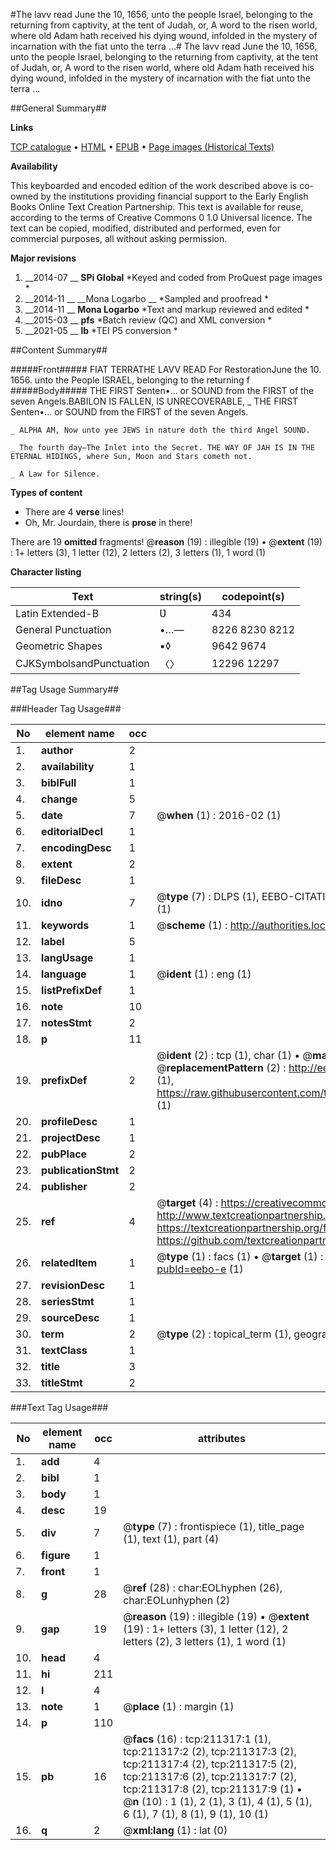 #The lavv read June the 10, 1656, unto the people Israel, belonging to the returning from captivity, at the tent of Judah, or, A word to the risen world, where old Adam hath received his dying wound, infolded in the mystery of incarnation with the fiat unto the terra ...#
The lavv read June the 10, 1656, unto the people Israel, belonging to the returning from captivity, at the tent of Judah, or, A word to the risen world, where old Adam hath received his dying wound, infolded in the mystery of incarnation with the fiat unto the terra ...

##General Summary##

**Links**

[TCP catalogue](http://www.ota.ox.ac.uk/tcp/)  • 
[HTML](http://tei.it.ox.ac.uk/tcp/Texts-HTML/free/B43/B43732.html)  • 
[EPUB](http://tei.it.ox.ac.uk/tcp/Texts-EPUB/free/B43/B43732.epub) • 
[Page images (Historical Texts)](https://historicaltexts.jisc.ac.uk/eebo-625106347e)

**Availability**

This keyboarded and encoded edition of the work described above is co-owned by the
    institutions providing financial support to the Early English Books Online Text Creation
    Partnership. This text is available for reuse, according to the terms of  Creative Commons 0 1.0 Universal
    licence. The text can be copied, modified, distributed and performed, even for commercial
    purposes, all without asking permission.

**Major revisions**

1. __2014-07 __ __SPi Global__ *Keyed and coded from ProQuest page images *
1. __2014-11 __ __Mona Logarbo __ *Sampled and proofread *
1. __2014-11 __ __Mona Logarbo__ *Text and markup reviewed and edited *
1. __2015-03 __ __pfs__ *Batch review (QC) and XML conversion *
1. __2021-05 __ __lb__ *TEI P5 conversion *

##Content Summary##

#####Front#####
FIAT TERRATHE LAVV READ For RestorationJune the 10. 1656. unto the People ISRAEL, belonging to the returning f
#####Body#####
THE FIRST Senten•… or SOUND from the FIRST of the seven Angels.BABILON IS FALLEN, IS UNRECOVERABLE, 
    _ THE FIRST Senten•… or SOUND from the FIRST of the seven Angels.

    _ ALPHA AM, Now unto yee JEWS in nature doth the third Angel SOUND.

    _ The fourth day—The Inlet into the Secret. THE WAY OF JAH IS IN THE ETERNAL HIDINGS, where Sun, Moon and Stars cometh not.

    _ A Law for Silence.

**Types of content**

  * There are 4 **verse** lines!
  * Oh, Mr. Jourdain, there is **prose** in there!

There are 19 **omitted** fragments! 
 @__reason__ (19) : illegible (19)  •  @__extent__ (19) : 1+ letters (3), 1 letter (12), 2 letters (2), 3 letters (1), 1 word (1)

**Character listing**


|Text|string(s)|codepoint(s)|
|---|---|---|
|Latin Extended-B|Ʋ|434|
|General Punctuation|•…—|8226 8230 8212|
|Geometric Shapes|▪◊|9642 9674|
|CJKSymbolsandPunctuation|〈〉|12296 12297|

##Tag Usage Summary##

###Header Tag Usage###

|No|element name|occ|attributes|
|---|---|---|---|
|1.|__author__|2||
|2.|__availability__|1||
|3.|__biblFull__|1||
|4.|__change__|5||
|5.|__date__|7| @__when__ (1) : 2016-02 (1)|
|6.|__editorialDecl__|1||
|7.|__encodingDesc__|1||
|8.|__extent__|2||
|9.|__fileDesc__|1||
|10.|__idno__|7| @__type__ (7) : DLPS (1), EEBO-CITATION (1), VID (1), EEBO-PROQUEST (1), OCLC (2), STC (1)|
|11.|__keywords__|1| @__scheme__ (1) : http://authorities.loc.gov/ (1)|
|12.|__label__|5||
|13.|__langUsage__|1||
|14.|__language__|1| @__ident__ (1) : eng (1)|
|15.|__listPrefixDef__|1||
|16.|__note__|10||
|17.|__notesStmt__|2||
|18.|__p__|11||
|19.|__prefixDef__|2| @__ident__ (2) : tcp (1), char (1)  •  @__matchPattern__ (2) : ([0-9\-]+):([0-9IVX]+) (1), (.+) (1)  •  @__replacementPattern__ (2) : http://eebo.chadwyck.com/downloadtiff?vid=$1&page=$2 (1), https://raw.githubusercontent.com/textcreationpartnership/Texts/master/tcpchars.xml#$1 (1)|
|20.|__profileDesc__|1||
|21.|__projectDesc__|1||
|22.|__pubPlace__|2||
|23.|__publicationStmt__|2||
|24.|__publisher__|2||
|25.|__ref__|4| @__target__ (4) : https://creativecommons.org/publicdomain/zero/1.0/ (1), http://www.textcreationpartnership.org/docs/. (1), https://textcreationpartnership.org/faq/#faq05 (1), https://github.com/textcreationpartnership (1)|
|26.|__relatedItem__|1| @__type__ (1) : facs (1)  •  @__target__ (1) : https://data.historicaltexts.jisc.ac.uk/view?pubId=eebo-e (1)|
|27.|__revisionDesc__|1||
|28.|__seriesStmt__|1||
|29.|__sourceDesc__|1||
|30.|__term__|2| @__type__ (2) : topical_term (1), geographic_name (1)|
|31.|__textClass__|1||
|32.|__title__|3||
|33.|__titleStmt__|2||


###Text Tag Usage###

|No|element name|occ|attributes|
|---|---|---|---|
|1.|__add__|4||
|2.|__bibl__|1||
|3.|__body__|1||
|4.|__desc__|19||
|5.|__div__|7| @__type__ (7) : frontispiece (1), title_page (1), text (1), part (4)|
|6.|__figure__|1||
|7.|__front__|1||
|8.|__g__|28| @__ref__ (28) : char:EOLhyphen (26), char:EOLunhyphen (2)|
|9.|__gap__|19| @__reason__ (19) : illegible (19)  •  @__extent__ (19) : 1+ letters (3), 1 letter (12), 2 letters (2), 3 letters (1), 1 word (1)|
|10.|__head__|4||
|11.|__hi__|211||
|12.|__l__|4||
|13.|__note__|1| @__place__ (1) : margin (1)|
|14.|__p__|110||
|15.|__pb__|16| @__facs__ (16) : tcp:211317:1 (1), tcp:211317:2 (2), tcp:211317:3 (2), tcp:211317:4 (2), tcp:211317:5 (2), tcp:211317:6 (2), tcp:211317:7 (2), tcp:211317:8 (2), tcp:211317:9 (1)  •  @__n__ (10) : 1 (1), 2 (1), 3 (1), 4 (1), 5 (1), 6 (1), 7 (1), 8 (1), 9 (1), 10 (1)|
|16.|__q__|2| @__xml:lang__ (1) : lat (0)|
